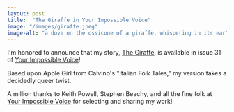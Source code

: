 ```yaml
---
layout: post
title:  "The Giraffe in Your Impossible Voice"
image: "/images/giraffe.jpeg"
image-alt: "a dove on the ossicone of a giraffe, whispering in its ear"
---
```

I'm honored to announce that my story, [The Giraffe](https://www.midnightchem.org/no-2/the-silver-ring), is available in issue 31 of [Your Impossible Voice](https://www.yourimpossiblevoice.com/)!

Based upon Apple Girl from Calvino's "Italian Folk Tales," my version takes a decidedly queer twist.

A million thanks to Keith Powell, Stephen Beachy, and all the fine folk at [Your Impossible Voice](https://www.yourimpossiblevoice.com/) for selecting and sharing my work!